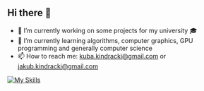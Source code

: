 ## Hi there 👋
- 🔭 I’m currently working on some projects for my university 🎓
- 🌱 I’m currently learning algorithms, computer graphics, GPU programming and generally computer science
- 📫 How to reach me: kuba.kindracki@gmail.com or jakub.kindracki@gmail.com

[![My Skills](https://skillicons.dev/icons?i=c,cpp,cs,bash,azure,kotlin,py,docker,dotnet,git,github,css,html,qt,r,linux,apple)](https://skillicons.dev)
